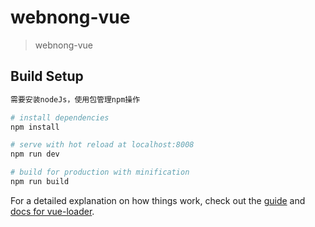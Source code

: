 # webnong-vue

> webnong-vue

## Build Setup

``` bash
需要安装nodeJs，使用包管理npm操作

# install dependencies
npm install

# serve with hot reload at localhost:8008
npm run dev

# build for production with minification
npm run build

```

For a detailed explanation on how things work, check out the [guide](http://vuejs-templates.github.io/webpack/) and [docs for vue-loader](http://vuejs.github.io/vue-loader).

